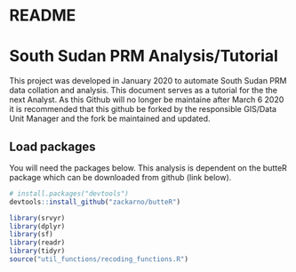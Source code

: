 README
================

# South Sudan PRM Analysis/Tutorial

This project was developed in January 2020 to automate South Sudan PRM
data collation and analysis. This document serves as a tutorial for the
the next Analyst. As this Github will no longer be maintaine after March
6 2020 it is recommended that this github be forked by the responsible
GIS/Data Unit Manager and the fork be maintained and updated.

## Load packages

You will need the packages below. This analysis is dependent on the
butteR package which can be downloaded from github (link below).

``` r
# install.packages("devtools")
devtools::install_github("zackarno/butteR")
```

``` r
library(srvyr)
library(dplyr)
library(sf)
library(readr)
library(tidyr)
source("util_functions/recoding_functions.R")
```
